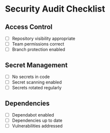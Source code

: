 # Security Audit Checklist

## Access Control
- [ ] Repository visibility appropriate
- [ ] Team permissions correct
- [ ] Branch protection enabled

## Secret Management
- [ ] No secrets in code
- [ ] Secret scanning enabled
- [ ] Secrets rotated regularly

## Dependencies
- [ ] Dependabot enabled
- [ ] Dependencies up to date
- [ ] Vulnerabilities addressed
